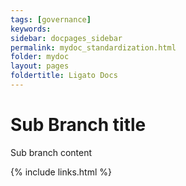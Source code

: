 ```yaml
---
tags: [governance]
keywords:
sidebar: docpages_sidebar
permalink: mydoc_standardization.html
folder: mydoc
layout: pages
foldertitle: Ligato Docs
---
```



# Sub Branch title 

Sub branch content


{% include links.html %}
